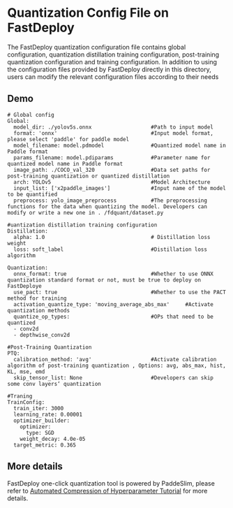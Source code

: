 # Quantization Config File on FastDeploy

The FastDeploy quantization configuration file contains global configuration, quantization distillation training configuration, post-training quantization configuration and training configuration.
In addition to using the configuration files provided by FastDeploy directly in this directory, users can modify the relevant configuration files according to their needs

## Demo

```
# Global config
Global:
  model_dir: ./yolov5s.onnx                   #Path to input model
  format: 'onnx'                              #Input model format, please select 'paddle' for paddle model
  model_filename: model.pdmodel               #Quantized model name in Paddle format
  params_filename: model.pdiparams            #Parameter name for quantized model name in Paddle format
  image_path: ./COCO_val_320                  #Data set paths for post-training quantization or quantized distillation
  arch: YOLOv5                                #Model Architecture
  input_list: ['x2paddle_images']             #Input name of the model to be quantified
  preprocess: yolo_image_preprocess           #The preprocessing functions for the data when quantizing the model. Developers can modify or write a new one in . /fdquant/dataset.py

#uantization distillation training configuration
Distillation:
  alpha: 1.0                                  # Distillation loss weight
  loss: soft_label                            #Distillation loss algorithm

Quantization:
  onnx_format: true                           #Whether to use ONNX quantization standard format or not, must be true to deploy on FastDeploye
  use_pact: true                              #Whether to use the PACT method for training
  activation_quantize_type: 'moving_average_abs_max'     #Activate quantization methods
  quantize_op_types:                          #OPs that need to be quantized
  - conv2d
  - depthwise_conv2d

#Post-Training Quantization
PTQ:
  calibration_method: 'avg'                   #Activate calibration algorithm of post-training quantization , Options: avg, abs_max, hist, KL, mse, emd
  skip_tensor_list: None                      #Developers can skip some conv layers‘ quantization

#Traning 
TrainConfig:
  train_iter: 3000
  learning_rate: 0.00001
  optimizer_builder:
    optimizer:
      type: SGD
    weight_decay: 4.0e-05
  target_metric: 0.365
```

## More details

FastDeploy one-click quantization tool is powered by PaddeSlim, please refer to [Automated Compression of Hyperparameter Tutorial](https://github.com/PaddlePaddle/PaddleSlim/blob/develop/example/auto_compression/hyperparameter_tutorial.md) for more details.


